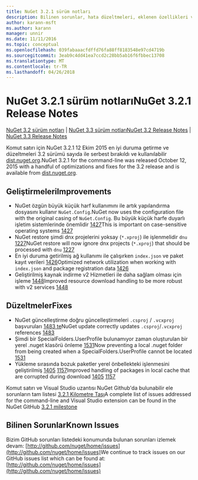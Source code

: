 ```yaml
---
title: NuGet 3.2.1 sürüm notları
description: Bilinen sorunlar, hata düzeltmeleri, eklenen özellikleri ve dcr NuGet 3.2.1 dahil etmek için sürüm notları.
author: karann-msft
ms.author: karann
manager: unnir
ms.date: 11/11/2016
ms.topic: conceptual
ms.openlocfilehash: 039fabaaacfdffd76fa88ff8183548e97cd4719b
ms.sourcegitcommit: 3eab9c4dd41ea7ccd2c28bb5ab16f6fbbec13708
ms.translationtype: MT
ms.contentlocale: tr-TR
ms.lasthandoff: 04/26/2018
---
```

# <a name="nuget-321-release-notes"></a><span data-ttu-id="3c752-103">NuGet 3.2.1 sürüm notları</span><span class="sxs-lookup"><span data-stu-id="3c752-103">NuGet 3.2.1 Release Notes</span></span>

<span data-ttu-id="3c752-104">[NuGet 3.2 sürüm notları](../release-notes/nuget-3.2.md) | [NuGet 3.3 sürüm notları](../release-notes/nuget-3.3.md)</span><span class="sxs-lookup"><span data-stu-id="3c752-104">[NuGet 3.2 Release Notes](../release-notes/nuget-3.2.md) | [NuGet 3.3 Release Notes](../release-notes/nuget-3.3.md)</span></span>

<span data-ttu-id="3c752-105">Komut satırı için NuGet 3.2.1 12 Ekim 2015 en iyi duruma getirme ve düzeltmeleri 3.2 sürümü sayıda ile serbest bırakıldı ve kullanılabilir [dist.nuget.org](http://dist.nuget.org/index.html).</span><span class="sxs-lookup"><span data-stu-id="3c752-105">NuGet 3.2.1 for the command-line was released October 12, 2015 with a handful of optimizations and fixes for the 3.2 release and is available from [dist.nuget.org](http://dist.nuget.org/index.html).</span></span>

## <a name="improvements"></a><span data-ttu-id="3c752-106">Geliştirmeleri</span><span class="sxs-lookup"><span data-stu-id="3c752-106">Improvements</span></span>

* <span data-ttu-id="3c752-107">NuGet özgün büyük küçük harf kullanımını ile artık yapılandırma dosyasını kullanır `NuGet.Config`.</span><span class="sxs-lookup"><span data-stu-id="3c752-107">NuGet now uses the configuration file with the original casing of `NuGet.Config`.</span></span>  <span data-ttu-id="3c752-108">Bu büyük küçük harfe duyarlı işletim sistemlerinde önemlidir [1427](https://github.com/NuGet/Home/issues/1427)</span><span class="sxs-lookup"><span data-stu-id="3c752-108">This is important on case-sensitive operating systems [1427](https://github.com/NuGet/Home/issues/1427)</span></span>
* <span data-ttu-id="3c752-109">NuGet restore şimdi dnx projelerini yoksay (`*.xproj`) ile işlenmelidir `dnu` [1227](https://github.com/NuGet/Home/issues/1227)</span><span class="sxs-lookup"><span data-stu-id="3c752-109">NuGet restore will now ignore dnx projects (`*.xproj`) that should be processed with `dnu` [1227](https://github.com/NuGet/Home/issues/1227)</span></span>
* <span data-ttu-id="3c752-110">En iyi duruma getirilmiş ağ kullanımı ile çalışırken `index.json` ve paket kayıt verileri [1426](https://github.com/NuGet/Home/issues/1426)</span><span class="sxs-lookup"><span data-stu-id="3c752-110">Optimized network utilization when working with `index.json` and package registration data [1426](https://github.com/NuGet/Home/issues/1426)</span></span>
* <span data-ttu-id="3c752-111">Geliştirilmiş kaynak indirme v2 Hizmetleri ile daha sağlam olması için işleme [1448](https://github.com/NuGet/Home/issues/1448)</span><span class="sxs-lookup"><span data-stu-id="3c752-111">Improved resource download handling to be more robust with v2 services [1448](https://github.com/NuGet/Home/issues/1448)</span></span>

## <a name="fixes"></a><span data-ttu-id="3c752-112">Düzeltmeler</span><span class="sxs-lookup"><span data-stu-id="3c752-112">Fixes</span></span>

* <span data-ttu-id="3c752-113">NuGet güncelleştirme doğru güncelleştirmeleri `.csproj` / `.vcxproj` başvuruları [1483 te](https://github.com/NuGet/Home/issues/1483)</span><span class="sxs-lookup"><span data-stu-id="3c752-113">NuGet update correctly updates `.csproj`/`.vcxproj` references [1483](https://github.com/NuGet/Home/issues/1483)</span></span>
* <span data-ttu-id="3c752-114">Şimdi bir SpecialFolders.UserProfile bulunamıyor zaman oluşturulan bir yerel .nuget klasörü önleme [1531](https://github.com/NuGet/Home/issues/1531)</span><span class="sxs-lookup"><span data-stu-id="3c752-114">Now preventing a local .nuget folder from being created when a SpecialFolders.UserProfile cannot be located [1531](https://github.com/NuGet/Home/issues/1531)</span></span>
* <span data-ttu-id="3c752-115">Yükleme sırasında bozuk paketler yerel önbellekteki işlenmesini geliştirilmiş [1405](https://github.com/NuGet/Home/issues/1405) [1157](https://github.com/NuGet/Home/issues/1157)</span><span class="sxs-lookup"><span data-stu-id="3c752-115">Improved handling of packages in local cache that are corrupted during download [1405](https://github.com/NuGet/Home/issues/1405) [1157](https://github.com/NuGet/Home/issues/1157)</span></span>

<span data-ttu-id="3c752-116">Komut satırı ve Visual Studio uzantısı NuGet Github'da bulunabilir ele sorunların tam listesi [3.2.1 Kilometre Taşı](https://github.com/NuGet/Home/issues?q=milestone%3A3.2.1+is%3Aclosed)</span><span class="sxs-lookup"><span data-stu-id="3c752-116">A complete list of issues addressed for the command-line and Visual Studio extension can be found in the NuGet GitHub [3.2.1 milestone](https://github.com/NuGet/Home/issues?q=milestone%3A3.2.1+is%3Aclosed)</span></span>

## <a name="known-issues"></a><span data-ttu-id="3c752-117">Bilinen Sorunlar</span><span class="sxs-lookup"><span data-stu-id="3c752-117">Known Issues</span></span>

<span data-ttu-id="3c752-118">Bizim GitHub sorunları listedeki konumunda bulunan sorunları izlemek devam: [http://github.com/nuget/home/issues](http://github.com/nuget/home/issues)</span><span class="sxs-lookup"><span data-stu-id="3c752-118">We continue to track issues on our GitHub issues list which can be found at: [http://github.com/nuget/home/issues](http://github.com/nuget/home/issues)</span></span>